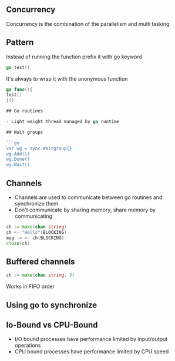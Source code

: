 ## Concurrency 

Concurrency is the combination of the parallelism and multi tasking 

## Pattern 
Instead of running the function prefix it with go keyword

```go
go test()
```

It's always to wrap it with the anonymous function

```go
go func(){
test()
}()

## Go routines

- Light weight thread managed by go runtime

## Wait groups

```go
var wg = sync.Waitgroup{}
wg.Add(1)
wg.Done()
wg.Wait()
```

## Channels 

- Channels are used to communicate between go routines and synchronize them
- Don't communicate by sharing memory, share memory by communicating

```go
ch := make(chan string)
ch <- "Hello"(BLOCKING)
msg := <- ch(BLOCKING)
close(ch)
```

## Buffered channels

```go
ch := make(chan string, 3)
```

Works in FIFO order

## Using go to synchronize

## Io-Bound vs CPU-Bound

- I/O bound processes have performance limited by input/output operations
- CPU bound processes have performance limited by CPU speed

